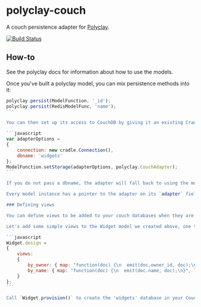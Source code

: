 polyclay-couch
==============

A couch persistence adapter for [Polyclay](https://github.com/ceejbot/polyclay).

[![Build Status](https://secure.travis-ci.org/ceejbot/polyclay-couch.png)](http://travis-ci.org/ceejbot/polyclay-couch)

## How-to

See the polyclay docs for information about how to use the models.

Once you've built a polyclay model, you can mix persistence methods into it:

````javascript
polyclay.persist(ModelFunction, '_id');
polyclay.persist(RedisModelFunc, 'name');
```

You can then set up its access to CouchDB by giving it an existing Cradle connection object plus the name of the database where this model should store its objects. The couch adapter wants two fields in its options hash: a cradle connection and a database name. For instance:

```javascript
var adapterOptions =
{
    connection: new cradle.Connection(),
    dbname: 'widgets'
};
ModelFunction.setStorage(adapterOptions, polyclay.CouchAdapter);
```

If you do not pass a dbname, the adapter will fall back to using the model's `plural`. This is often the expected name for a database. 

Every model instance has a pointer to the adapter on its `adapter` field. The adapter in turn gives you access to the cradle connection on `obj.adapter.connection` and the database on `obj.adapter.db`.

### Defining views

You can define views to be added to your couch databases when they are created.  Add a `design` field to your constructor function directly. 

Let's add some simple views to the Widget model we created above, one to fetch widgets by owner and one to fetch them by name.

```javascript
Widget.design =
{
    views:
    {
        by_owner: { map: "function(doc) {\n  emit(doc.owner_id, doc);\n}", language: "javascript" },
        by_name: { map: "function(doc) {\n  emit(doc.name, doc);\n}", language: "javascript" }
    }
};
```

Call `Widget.provision()` to create the 'widgets' database in your CouchDB instance. It will have a design document named "_design/widgets" with the two views above defined. The provision method nothing for Redis- or LevelUP-backed models.

